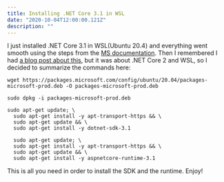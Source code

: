 ```yaml
---
title: Installing .NET Core 3.1 in WSL
date: "2020-10-04T12:00:00.121Z"
description: ""
---
```


I just installed .NET Core 3.1 in WSL(Ubuntu 20.4) and everything went smooth using the steps from the [MS documentation](https://docs.microsoft.com/en-us/dotnet/core/install/linux-ubuntu).
Then I remembered I had [a blog post about this](https://workdiary.dev/installing-net-core-in-wsl/), but it was about .NET Core 2 and WSL, so I decided to summarize the commands here:

```
wget https://packages.microsoft.com/config/ubuntu/20.04/packages-microsoft-prod.deb -O packages-microsoft-prod.deb

sudo dpkg -i packages-microsoft-prod.deb

sudo apt-get update; \
  sudo apt-get install -y apt-transport-https && \
  sudo apt-get update && \
  sudo apt-get install -y dotnet-sdk-3.1

  sudo apt-get update; \
  sudo apt-get install -y apt-transport-https && \
  sudo apt-get update && \
  sudo apt-get install -y aspnetcore-runtime-3.1
```
This is all you need in order to install the SDK and the runtime. Enjoy!